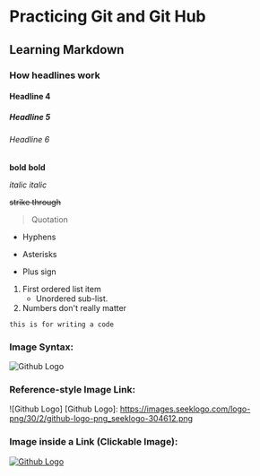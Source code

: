 # Practicing Git and Git Hub
## Learning Markdown
### How headlines work
#### Headline 4
##### Headline 5
###### Headline 6

**bold**
__bold__

*italic*
_italic_

~~strike through~~

> Quotation

- Hyphens
* Asterisks
+ Plus sign

1. First ordered list item
   * Unordered sub-list.
1. Numbers don't really matter

```
this is for writing a code
```

### Image Syntax:
![Github Logo](https://images.seeklogo.com/logo-png/30/2/github-logo-png_seeklogo-304612.png)

### Reference-style Image Link:
![Github Logo]
[Github Logo]: https://images.seeklogo.com/logo-png/30/2/github-logo-png_seeklogo-304612.png

### Image inside a Link (Clickable Image):
[![Github Logo](https://images.seeklogo.com/logo-png/30/2/github-logo-png_seeklogo-304612.png)](https://www.linkedin.com/in/muhammad-umer-8b12b1272/)
